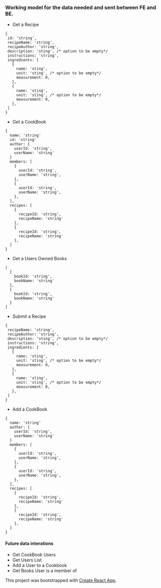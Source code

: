 ### Working model for the data needed and sent between FE and BE.
* Get a Recipe
 ```
 {
  id: 'string',
  recipeName: 'string',
  recipeAuthor: 'string',
  description: 'sting', /* option to be empty*/
  instructions: 'string',
  ingredients: [
    {
      name: 'sting',
      unit: 'sting', /* option to be empty*/
      measurement: 0,
    },
    {
      name: 'sting',
      unit: 'sting', /* option to be empty*/
      measurement: 0,
    },
  ]
 } 
 ```

* Get a CookBook
```
{
  name: 'string'
  id: 'string'
  author: {
    userId: 'string',
    userName: 'string'
  }
  members: [
    {
      userId: 'string',
      userName: 'string',
    },
    {
      userId: 'string',
      userName: 'string',
    },
  ],
  recipes: [
    {
      recipeId: 'string',
      recipeName: 'string'
    },
    {
      recipeId: 'string',
      recipeName: 'string'
    },
  ]
}
```

* Get a Users Owned Books
```
[
  {
    bookId: 'string',
    bookName: 'string'
  },
  {
    bookId: 'string',
    bookName: 'string'
  }
]
```

* Submit a Recipe
 ```
 {
  recipeName: 'string',
  recipeAuthor: 'string',
  description: 'sting', /* option to be empty*/
  instructions: 'string',
  ingredients: [
    {
      name: 'sting',
      unit: 'sting', /* option to be empty*/
      measurement: 0,
    },
    {
      name: 'sting',
      unit: 'sting', /* option to be empty*/
      measurement: 0,
    },
  ]
 }
 ```

*  Add a CookBook
```
{
  name: 'string'
  author: {
    userId: 'string',
    userName: 'string'
  }
  members: [
    {
      userId: 'string',
      userName: 'string',
    },
    {
      userId: 'string',
      userName: 'string',
    },
  ],
  recipes: [
    {
      recipeId: 'string',
      recipeName: 'string'
    },
    {
      recipeId: 'string',
      recipeName: 'string'
    },
  ]
}
```

#### Future data interations
* Get CookBook Users
* Get Users List
* Add a User to a Cookbook
* Get Books User is a member of

This project was bootstrapped with [Create React App](https://github.com/facebook/create-react-app).

